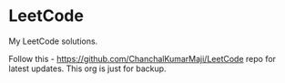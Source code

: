# LeetCode
My LeetCode solutions. 

Follow this - https://github.com/ChanchalKumarMaji/LeetCode repo for latest updates. This org is just for backup.
